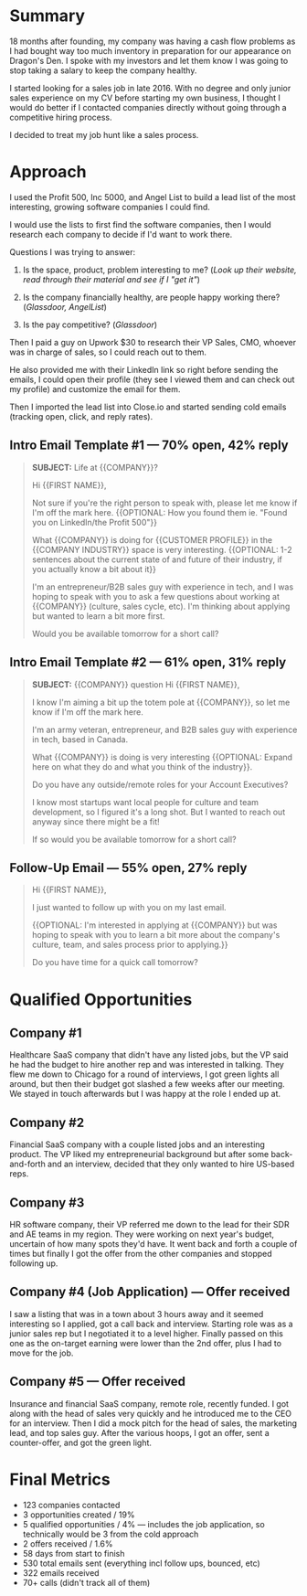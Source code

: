 # Summary

18 months after founding, my company was having a cash flow problems as I had bought way too much inventory in preparation for our appearance on Dragon's Den. I spoke with my investors and let them know I was going to stop taking a salary to keep the company healthy.

I started looking for a sales job in late 2016. With no degree and only junior sales experience on my CV before starting my own business, I thought I would do better if I contacted companies directly without going through a competitive hiring process.

I decided to treat my job hunt like a sales process.

# Approach

I used the Profit 500, Inc 5000, and Angel List to build a lead list of the most interesting, growing software companies I could find. 

I would use the lists to first find the software companies, then I would research each company to decide if I'd want to work there.

Questions I was trying to answer:

1. Is the space, product, problem interesting to me? (*Look up their website, read through their material and see if I "get it"*)
	
2. Is the company financially healthy, are people happy working there? (*Glassdoor, AngelList*)
	
3. Is the pay competitive? (*Glassdoor*)

Then I paid a guy on Upwork $30 to research their VP Sales, CMO, whoever was in charge of sales, so I could reach out to them.

He also provided me with their LinkedIn link so right before sending the emails, I could open their profile (they see I viewed them and can check out my profile) and customize the email for them.

Then I imported the lead list into Close.io and started sending cold emails (tracking open, click, and reply rates).

## Intro Email Template #1 — 70% open, 42% reply
>**SUBJECT:** Life at {{COMPANY}}?
>
>Hi {{FIRST NAME}},
>
>Not sure if you're the right person to speak with, please let me know if I'm off the mark here. {{OPTIONAL: How you found them ie. "Found you on LinkedIn/the Profit 500"}}
>
>What {{COMPANY}} is doing for {{CUSTOMER PROFILE}} in the {{COMPANY INDUSTRY}} space is very interesting. {{OPTIONAL: 1-2 sentences about the current state of and future of their industry, if you actually know a bit about it}}
>
>I'm an entrepreneur/B2B sales guy with experience in tech, and I was hoping to speak with you to ask a few questions about working at {{COMPANY}} (culture, sales cycle, etc). I'm thinking about applying but wanted to learn a bit more first.
>
>Would you be available tomorrow for a short call?

## Intro Email Template #2 — 61% open, 31% reply
>**SUBJECT:** {{COMPANY}} question
>Hi {{FIRST NAME}},
>
>I know I'm aiming a bit up the totem pole at {{COMPANY}}, so let me know if I'm off the mark here.
>
>I'm an army veteran, entrepreneur, and B2B sales guy with experience in tech, based in Canada.
>
>What {{COMPANY}} is doing is very interesting {{OPTIONAL: Expand here on what they do and what you think of the industry}}.
>
>Do you have any outside/remote roles for your Account Executives?
>
>I know most startups want local people for culture and team development, so I figured it's a long shot. But I wanted to reach out anyway since there might be a fit!
>
>If so would you be available tomorrow for a short call?

## Follow-Up Email — 55% open, 27% reply
>Hi {{FIRST NAME}},
>
>I just wanted to follow up with you on my last email.
>
>{{OPTIONAL: I'm interested in applying at {{COMPANY}} but was hoping to speak with you to learn a bit more about the company's culture, team, and sales process prior to applying.}}
>
>Do you have time for a quick call tomorrow?

# Qualified Opportunities

## Company #1
Healthcare SaaS company that didn't have any listed jobs, but the VP said he had the budget to hire another rep and was interested in talking. They flew me down to Chicago for a round of interviews, I got green lights all around, but then their budget got slashed a few weeks after our meeting. We stayed in touch afterwards but I was happy at the role I ended up at.

## Company #2
Financial SaaS company with a couple listed jobs and an interesting product. The VP liked my entrepreneurial background but after some back-and-forth and an interview, decided that they only wanted to hire US-based reps.

## Company #3
HR software company, their VP referred me down to the lead for their SDR and AE teams in my region. They were working on next year's budget, uncertain of how many spots they'd have. It went back and forth a couple of times but finally I got the offer from the other companies and stopped following up.

## Company #4 (Job Application) — Offer received
I saw a listing that was in a town about 3 hours away and it seemed interesting so I applied, got a call back and interview. Starting role was as a junior sales rep but I negotiated it to a level higher. Finally passed on this one as the on-target earning were lower than the 2nd offer, plus I had to move for the job.

## Company #5 — Offer received
Insurance and financial SaaS company, remote role, recently funded. I got along with the head of sales very quickly and he introduced me to the CEO for an interview. Then I did a mock pitch for the head of sales, the marketing lead, and top sales guy. After the various hoops, I got an offer, sent a counter-offer, and got the green light.

# Final Metrics
*  123 companies contacted
* 3 opportunities created / 19%
* 5 qualified opportunities / 4% — includes the job application, so technically would be 3 from the cold approach
* 2 offers received / 1.6%
* 58 days from start to finish
* 530 total emails sent (everything incl follow ups, bounced, etc)
* 322 emails received
* 70+ calls (didn't track all of them)
